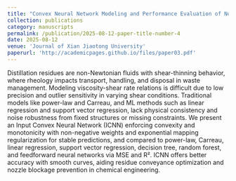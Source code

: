 ```yaml
---
title: "Convex Neural Network Modeling and Performance Evaluation of Non-Newtonian Chemical Residue Fluids"
collection: publications
category: manuscripts
permalink: /publication/2025-08-12-paper-title-number-4
date: 2025-08-12
venue: 'Journal of Xian Jiaotong University'
paperurl: 'http://academicpages.github.io/files/paper03.pdf'
---
```

Distillation residues are non-Newtonian fluids with shear-thinning behavior, where rheology impacts transport, handling, and disposal in waste management. Modeling viscosity-shear rate relations is difficult due to low precision and outlier sensitivity in varying shear conditions. Traditional models like power-law and Carreau, and ML methods such as linear regression and support vector regression, lack physical consistency and noise robustness from fixed structures or missing constraints. We present an Input Convex Neural Network (ICNN) enforcing convexity and monotonicity with non-negative weights and exponential mapping regularization for stable predictions, and compared to power-law, Carreau, linear regression, support vector regression, decision tree, random forest, and feedforward neural networks via MSE and R². ICNN offers better accuracy with smooth curves, aiding residue conveyance optimization and nozzle blockage prevention in chemical engineering.
